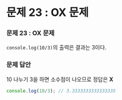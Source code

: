 # 문제 23 : OX 문제

### 문제 23 : OX 문제

`console.log(10/3)`의 출력은 결과는 3이다.

### 문제 답안

10 나누기 3을 하면 소수점이 나오므로 정답은 **X**

```javascript
console.log(10/3); // 3.3333333333333335
```

